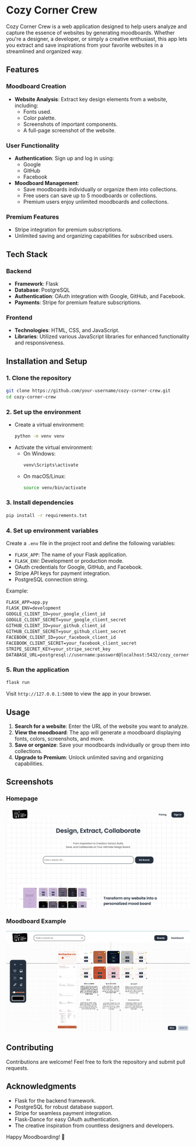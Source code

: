
# Cozy Corner Crew

Cozy Corner Crew is a web application designed to help users analyze and capture the essence of websites by generating moodboards. Whether you're a designer, a developer, or simply a creative enthusiast, this app lets you extract and save inspirations from your favorite websites in a streamlined and organized way.

## **Features**
### Moodboard Creation
- **Website Analysis**: Extract key design elements from a website, including:
  - Fonts used.
  - Color palette.
  - Screenshots of important components.
  - A full-page screenshot of the website.
  
### User Functionality
- **Authentication**: Sign up and log in using:
  - Google
  - GitHub
  - Facebook
- **Moodboard Management**:
  - Save moodboards individually or organize them into collections.
  - Free users can save up to 5 moodboards or collections.
  - Premium users enjoy unlimited moodboards and collections.

### Premium Features
- Stripe integration for premium subscriptions.
- Unlimited saving and organizing capabilities for subscribed users.

## **Tech Stack**
### Backend
- **Framework**: Flask
- **Database**: PostgreSQL
- **Authentication**: OAuth integration with Google, GitHub, and Facebook.
- **Payments**: Stripe for premium feature subscriptions.

### Frontend
- **Technologies**: HTML, CSS, and JavaScript.
- **Libraries**: Utilized various JavaScript libraries for enhanced functionality and responsiveness.

## **Installation and Setup**

### **1. Clone the repository**
```bash
git clone https://github.com/your-username/cozy-corner-crew.git
cd cozy-corner-crew
```

### **2. Set up the environment**
- Create a virtual environment:
  ```bash
  python -m venv venv
  ```
- Activate the virtual environment:
  - On Windows:
    ```bash
    venv\Scripts\activate
    ```
  - On macOS/Linux:
    ```bash
    source venv/bin/activate
    ```

### **3. Install dependencies**
```bash
pip install -r requirements.txt
```

### **4. Set up environment variables**
Create a `.env` file in the project root and define the following variables:
- `FLASK_APP`: The name of your Flask application.
- `FLASK_ENV`: Development or production mode.
- OAuth credentials for Google, GitHub, and Facebook.
- Stripe API keys for payment integration.
- PostgreSQL connection string.

Example:
```env
FLASK_APP=app.py
FLASK_ENV=development
GOOGLE_CLIENT_ID=your_google_client_id
GOOGLE_CLIENT_SECRET=your_google_client_secret
GITHUB_CLIENT_ID=your_github_client_id
GITHUB_CLIENT_SECRET=your_github_client_secret
FACEBOOK_CLIENT_ID=your_facebook_client_id
FACEBOOK_CLIENT_SECRET=your_facebook_client_secret
STRIPE_SECRET_KEY=your_stripe_secret_key
DATABASE_URL=postgresql://username:password@localhost:5432/cozy_corner
```

### **5. Run the application**
```bash
flask run
```
Visit `http://127.0.0.1:5000` to view the app in your browser.

## **Usage**
1. **Search for a website**: Enter the URL of the website you want to analyze.
2. **View the moodboard**: The app will generate a moodboard displaying fonts, colors, screenshots, and more.
3. **Save or organize**: Save your moodboards individually or group them into collections.
4. **Upgrade to Premium**: Unlock unlimited saving and organizing capabilities.

## **Screenshots**
### Homepage
![Homepage Screenshot](sample/ccc-1.png)

### Moodboard Example
![Moodboard Screenshot](sample/ccc-8.png)

## **Contributing**
Contributions are welcome! Feel free to fork the repository and submit pull requests. 

## **Acknowledgments**
- Flask for the backend framework.
- PostgreSQL for robust database support.
- Stripe for seamless payment integration.
- Flask-Dance for easy OAuth authentication.
- The creative inspiration from countless designers and developers.

Happy Moodboarding! 🌟
